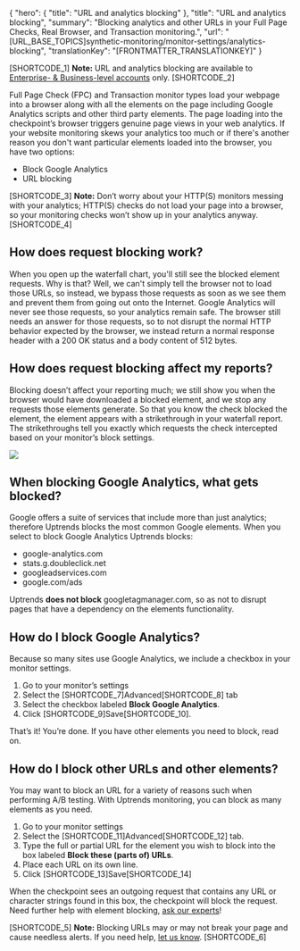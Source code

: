 {
  "hero": {
    "title": "URL and analytics blocking"
  },
  "title": "URL and analytics blocking",
  "summary": "Blocking analytics and other URLs in your Full Page Checks, Real Browser, and Transaction monitoring.",
  "url": "[URL_BASE_TOPICS]synthetic-monitoring/monitor-settings/analytics-blocking",
  "translationKey": "[FRONTMATTER_TRANSLATIONKEY]"
}

[SHORTCODE_1]
**Note:** URL and analytics blocking are available to [Enterprise- & Business-level accounts]([LINK_URL_1]) only.
[SHORTCODE_2]

Full Page Check (FPC) and Transaction monitor types load your webpage into a browser along with all the elements on the page including Google Analytics scripts and other third party elements. The page loading into the checkpoint’s browser triggers genuine page views in your web analytics. If your website monitoring skews your analytics too much or if there's another reason you don't want particular elements loaded into the browser, you have two options:

-   Block Google Analytics
-   URL blocking

[SHORTCODE_3]
**Note:** Don’t worry about your HTTP(S) monitors messing with your analytics; HTTP(S) checks do not load your page into a browser, so your monitoring checks won’t show up in your analytics anyway.
[SHORTCODE_4]

## How does request blocking work?

When you open up the waterfall chart, you'll still see the blocked element requests. Why is that? Well, we can't simply tell the browser not to load those URLs, so instead, we bypass those requests as soon as we see them and prevent them from going out onto the Internet. Google Analytics will never see those requests, so your analytics remain safe. The browser still needs an answer for those requests, so to not disrupt the normal HTTP behavior expected by the browser, we instead return a normal response header with a 200 OK status and a body content of 512 bytes.

## How does request blocking affect my reports?

Blocking doesn’t affect your reporting much; we still show you when the browser would have downloaded a blocked element, and we stop any requests those elements generate. So that you know the check blocked the element, the element appears with a strikethrough in your waterfall report. The strikethroughs tell you exactly which requests the check intercepted based on your monitor’s block settings.

![]([LINK_URL_2])

## When blocking Google Analytics, what gets blocked?

Google offers a suite of services that include more than just analytics; therefore Uptrends blocks the most common Google elements. When you select to block Google Analytics Uptrends blocks:

-   google-analytics.com
-   stats.g.doubleclick.net
-   googleadservices.com
-   google.com/ads

Uptrends **does not block** googletagmanager.com, so as not to disrupt pages that have a dependency on the elements functionality.

## How do I block Google Analytics?

Because so many sites use Google Analytics, we include a checkbox in your monitor settings.

1.  Go to your monitor’s settings
2.  Select the [SHORTCODE_7]Advanced[SHORTCODE_8] tab
3.  Select the checkbox labeled **Block Google Analytics**.
4.  Click [SHORTCODE_9]Save[SHORTCODE_10].

That’s it! You’re done. If you have other elements you need to block, read on.

## How do I block other URLs and other elements?

You may want to block an URL for a variety of reasons such when performing A/B testing. With Uptrends monitoring, you can block as many elements as you need.

1.  Go to your monitor settings
2.  Select the [SHORTCODE_11]Advanced[SHORTCODE_12] tab.
3.  Type the full or partial URL for the element you wish to block into the box labeled **Block these (parts of) URLs**.
4.  Place each URL on its own line.
5.  Click [SHORTCODE_13]Save[SHORTCODE_14]

When the checkpoint sees an outgoing request that contains any URL or character strings found in this box, the checkpoint will block the request. Need further help with element blocking, [ask our experts]([LINK_URL_3])!

[SHORTCODE_5]
**Note:** Blocking URLs may or may not break your page and cause needless alerts. If you need help, [let us know]([LINK_URL_4]).
[SHORTCODE_6]
